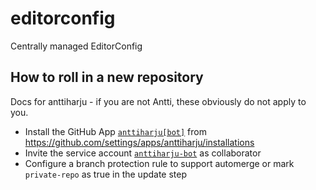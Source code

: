 # editorconfig

Centrally managed EditorConfig

## How to roll in a new repository

Docs for anttiharju - if you are not Antti, these obviously do not apply to you.

- Install the GitHub App [`anttiharju[bot]`](https://github.com/apps/anttiharju) from https://github.com/settings/apps/anttiharju/installations
- Invite the service account [`anttiharju-bot`](https://github.com/anttiharju-bot) as collaborator
- Configure a branch protection rule to support automerge or mark `private-repo` as true in the update step
